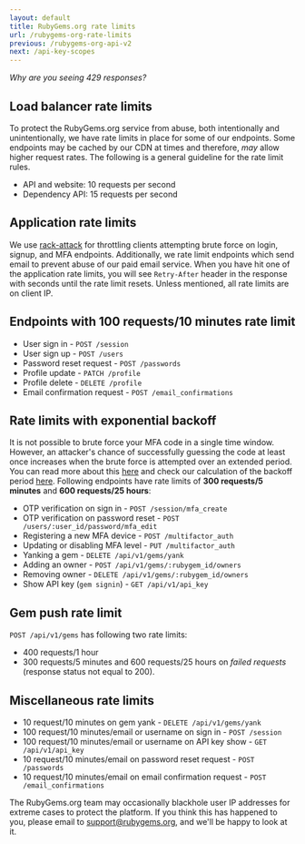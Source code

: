 ```yaml
---
layout: default
title: RubyGems.org rate limits
url: /rubygems-org-rate-limits
previous: /rubygems-org-api-v2
next: /api-key-scopes
---
```


<em class="t-gray">Why are you seeing 429 responses?</em>

Load balancer rate limits
----

To protect the RubyGems.org service from abuse, both intentionally and unintentionally, we have rate limits in place for some of our endpoints. Some endpoints may be cached by our CDN at times and therefore, _may_ allow higher request rates. The following is a general guideline for the rate limit rules.

* API and website: 10 requests per second
* Dependency API: 15 requests per second

Application rate limits
----

We use [rack-attack](https://github.com/kickstarter/rack-attack) for throttling clients attempting brute force on login, signup, and MFA endpoints. Additionally, we rate limit endpoints which send email to prevent abuse of our paid email service. When you have hit one of the application rate limits, you will see `Retry-After` header in the response with seconds until the rate limit resets. Unless mentioned, all rate limits are on client IP.

## Endpoints with 100 requests/10 minutes rate limit

* User sign in - `POST /session`
* User sign up - `POST /users`
* Password reset request - `POST /passwords`
* Profile update - `PATCH /profile`
* Profile delete - `DELETE /profile`
* Email confirmation request - `POST /email_confirmations`

## Rate limits with exponential backoff

It is not possible to brute force your MFA code in a single time window. However, an attacker's chance of successfully guessing the code at least once increases when the brute force is attempted over an extended period. You can read more about this [here](https://security.stackexchange.com/a/185917) and check our calculation of the backoff period [here](https://github.com/rubygems/rubygems.org/pull/2330#issuecomment-643931531).
Following endpoints have rate limits of **300 requests/5 minutes** and **600 requests/25 hours**:

* OTP verification on sign in - `POST /session/mfa_create`
* OTP verification on password reset - `POST /users/:user_id/password/mfa_edit`
* Registering a new MFA device - `POST /multifactor_auth`
* Updating or disabling MFA level - `PUT /multifactor_auth`
* Yanking a gem - `DELETE /api/v1/gems/yank`
* Adding an owner - `POST /api/v1/gems/:rubygem_id/owners`
* Removing owner - `DELETE /api/v1/gems/:rubygem_id/owners`
* Show API key (`gem signin`) - `GET /api/v1/api_key`

## Gem push rate limit

`POST /api/v1/gems` has following two rate limits:

* 400 requests/1 hour
* 300 requests/5 minutes and 600 requests/25 hours on *failed requests* (response status not equal to 200).

## Miscellaneous rate limits

* 10 request/10 minutes on gem yank - `DELETE /api/v1/gems/yank`
* 100 request/10 minutes/email or username on sign in - `POST /session`
* 100 request/10 minutes/email or username on API key show - `GET /api/v1/api_key`
* 10 request/10 minutes/email on password reset request - `POST /passwords`
* 10 request/10 minutes/email on email confirmation request - `POST /email_confirmations`

The RubyGems.org team may occasionally blackhole user IP addresses for extreme cases to protect the platform.
If you think this has happened to you, please email to [support@rubygems.org](mailto:support@rubygems.org), and we'll be happy to look at it.
